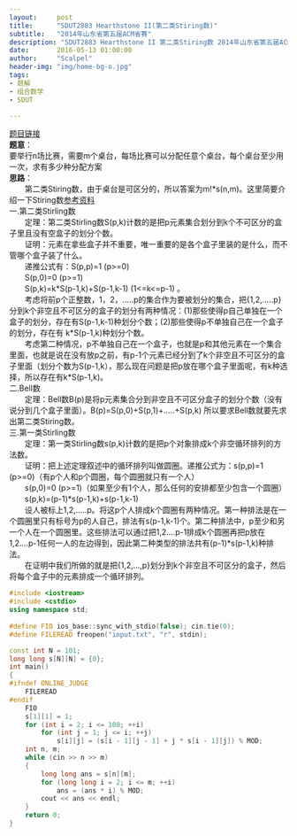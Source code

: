 ```yaml
---
layout:     post
title:      "SDUT2883 Hearthstone II(第二类Stiring数)"
subtitle:   "2014年山东省第五届ACM省赛"
description: "SDUT2883 Hearthstone II 第二类Stiring数 2014年山东省第五届ACM省赛"
date:       2016-05-13 01:00:00
author:     "Scalpel"
header-img: "img/home-bg-o.jpg"
tags:
- 题解
- 组合数学
- SDUT

---
```

[题目链接](http://acm.sdut.edu.cn/sdutoj/problem.php?action=showproblem&problemid=2883)  
**题意**：  
要举行n场比赛，需要m个桌台，每场比赛可以分配任意个桌台，每个桌台至少用一次，求有多少种分配方案  
**思路**：  
　　第二类Stiring数，由于桌台是可区分的，所以答案为m!\*s(n,m)。这里简要介绍一下Stiring数[参考资料](http://blog.csdn.net/sr_19930829/article/details/40888349)  
一.第二类Stirling数  
　　定理：第二类Stirling数S(p,k)计数的是把p元素集合划分到k个不可区分的盒子里且没有空盒子的划分个数。  
　　证明：元素在拿些盒子并不重要，唯一重要的是各个盒子里装的是什么，而不管哪个盒子装了什么。  
　　递推公式有：S(p,p)=1 (p>=0)  
　　S(p,0)=0  (p>=1)  
　　S(p,k)=k\*S(p-1,k)+S(p-1,k-1)   (1<=k<=p-1) 。  
　　考虑将前p个正整数，1，2，.....p的集合作为要被划分的集合，把{1,2,.....p}分到k个非空且不可区分的盒子的划分有两种情况：(1)那些使得p自己单独在一个盒子的划分，存在有S(p-1,k-1)种划分个数；(2)那些使得p不单独自己在一个盒子的划分，存在有 k\*S(p-1,k)种划分个数。  
　　考虑第二种情况，p不单独自己在一个盒子，也就是p和其他元素在一个集合里面，也就是说在没有放p之前，有p-1个元素已经分到了k个非空且不可区分的盒子里面（划分个数为S(p-1,k），那么现在问题是把p放在哪个盒子里面呢，有k种选择，所以存在有k\*S(p-1,k)。  
二.Bell数  
　　定理：Bell数B(p)是将p元素集合分到非空且不可区分盒子的划分个数（没有说分到几个盒子里面）。B(p)=S(p,0)+S(p,1)+.....+S(p,k) 所以要求Bell数就要先求出第二类Stiring数。  
三.第一类Stirling数  
　　定理：第一类Stirling数s(p,k)计数的是把p个对象排成k个非空循环排列的方法数。  
　　证明：把上述定理叙述中的循环排列叫做圆圈。递推公式为：s(p,p)=1 (p>=0)（有p个人和p个圆圈，每个圆圈就只有一个人）  
　　s(p,0)=0 (p>=1)（如果至少有1个人，那么任何的安排都至少包含一个圆圈）  
　　s(p,k)=(p-1)\*s(p-1,k)+s(p-1,k-1)  
　　设人被标上1,2,.....p。将这p个人排成k个圆圈有两种情况。第一种排法是在一个圆圈里只有标号为p的人自己，排法有s(p-1,k-1)个。第二种排法中，p至少和另一个人在一个圆圈里。这些排法可以通过把1,2....p-1排成k个圆圈再把p放在1,2....p-1任何一人的左边得到，因此第二种类型的排法共有(p-1)\*s(p-1,k)种排法。  
　　在证明中我们所做的就是把{1,2,...,p}划分到k个非空且不可区分的盒子，然后将每个盒子中的元素排成一个循环排列。  
       
~~~cpp
#include <iostream>   
#include <cstdio>   
using namespace std;  
  
#define FIO ios_base::sync_with_stdio(false); cin.tie(0);  
#define FILEREAD freopen("input.txt", "r", stdin);  

const int N = 101;  
long long s[N][N] = {0};  
int main()  
{  
#ifndef ONLINE_JUDGE  
    FILEREAD  
#endif  
    FIO      
    s[1][1] = 1;  
    for (int i = 2; i <= 100; ++i)  
        for (int j = 1; j <= i; ++j)  
            s[i][j] = (s[i - 1][j - 1] + j * s[i - 1][j]) % MOD;  
    int n, m;  
    while (cin >> n >> m)  
    {  
        long long ans = s[n][m];  
        for (long long i = 2; i <= m; ++i)  
            ans = (ans * i) % MOD;  
        cout << ans << endl;  
    }  
    return 0;  
}  
~~~



